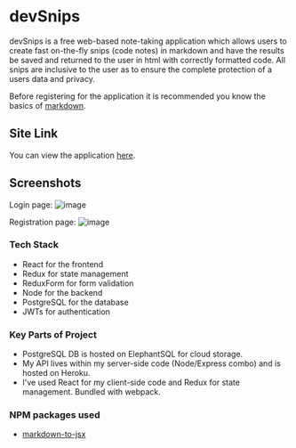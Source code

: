 # devSnips

devSnips is a free web-based note-taking application which allows users to create fast on-the-fly snips (code notes) in markdown and have the results be saved and returned to the user in html with correctly formatted code. All snips are inclusive to the user as to ensure the complete protection of a users data and privacy. 

Before registering for the application it is recommended you know the basics of [markdown](https://guides.github.com/features/mastering-markdown/).

## Site Link
You can view the application [here](https://trusting-hodgkin-3af2bc.netlify.com/).

## Screenshots
Login page:
![image](https://vwho9g.by.files.1drv.com/y4mMV17MEzJscGboy-5Hzd8fx57kwxBHZpsk1kToxstsx1qCWjpoPVdXgEZrXLRWB6ceK5V9VS1o8DHqp6wf-lIdBYq_c7uyclV1Xvm2U8WkQBBBb4IXwF3QmMPAPF1bvr0nrVV2HYleCohfyENUJ8f-VyB9BG5Hvdj36xS8EKVfrGoTHjyqARv4PiBndgOd_YUNaxY9K-DGP1ca-3szgc4eg?width=660&height=351&cropmode=none)  

Registration page:
![image](https://vgho9g.by.files.1drv.com/y4mCrMgkBzGCfGCGiTi1CjefcEDHhBntXQGmGOSqDdHGVQqCQHbOOVljYnssD2TRfUdghkxe95Z0Cnxm1xNcgn_8KOmH24p_7lXy5lKVzNeY3YqVRmMYT9WZqEObf8avct5PaNenXaKKg6egium0QOUHMRFXmpk4bVvfcQYDXsZw2rJHLquhm5Mrm0XOE26_th4MugFZaG_Bq0OwcxFstW3BQ?width=660&height=351&cropmode=none)

### Tech Stack
* React for the frontend
* Redux for state management
* ReduxForm for form validation
* Node for the backend
* PostgreSQL for the database
* JWTs for authentication

### Key Parts of Project
* PostgreSQL DB is hosted on ElephantSQL for cloud storage.
* My API lives within my server-side code (Node/Express combo) and is hosted on Heroku.
* I've used React for my client-side code and Redux for state management. Bundled with webpack.

### NPM packages used
* [markdown-to-jsx](https://github.com/probablyup/markdown-to-jsx)